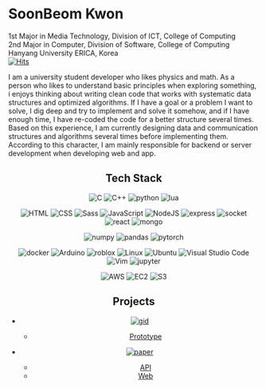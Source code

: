 # SoonBeom Kwon

1st Major in Media Technology, Division of ICT, College of Computing  
2nd Major in Computer, Division of Software, College of Computing  
Hanyang University ERICA, Korea  
[![Hits](https://hits.seeyoufarm.com/api/count/incr/badge.svg?url=https%3A%2F%2Fgithub.com%2FRPF511&count_bg=%2379C83D&title_bg=%23555555&icon=&icon_color=%23E7E7E7&title=hits&edge_flat=false)](https://hits.seeyoufarm.com)  

I am a university student developer who likes physics and math. As a person who likes to understand basic principles when exploring something, i enjoys thinking about writing clean code that works with systematic data structures and optimized algorithms. If I have a goal or a problem I want to solve, I dig deep and try to implement and solve it somehow, and if I have enough time, I have re-coded the code for a better structure several times. Based on this experience, I am currently designing data and communication structures and algorithms several times before implementing them. According to this character, I am mainly responsible for backend or server development when developing web and app.


<h2 style="text-align: center"> Tech Stack </h2>
<center>
  
![C](https://img.shields.io/badge/c-A8B9CC?style=for-the-badge&logo=c&logoColor=white)
![C++](https://img.shields.io/badge/c++-00599C?style=for-the-badge&logo=c%2B%2B&logoColor=white) 
![python](https://img.shields.io/badge/Python-3776AB?style=for-the-badge&logo=Python&logoColor=white) 
![lua](https://img.shields.io/badge/Lua-2C2D72?style=for-the-badge&logo=Lua&logoColor=white) 
  
![HTML](https://img.shields.io/badge/HTML-E34F26?style=for-the-badge&logo=HTML5&logoColor=white) 
![CSS](https://img.shields.io/badge/Css-1572B6?style=for-the-badge&logo=css3&logoColor=white) 
![Sass](https://img.shields.io/badge/Sass-CC6699?style=for-the-badge&logo=Sass&logoColor=white) 
![JavaScript](https://img.shields.io/badge/JavaScript-F7DF1E?style=for-the-badge&logo=Javascript&logoColor=white)
![NodeJS](https://img.shields.io/badge/Node.js-339933?style=for-the-badge&logo=Node.js&logoColor=white)
![express](https://img.shields.io/badge/Express-000000?style=for-the-badge&logo=Express&logoColor=white)
![socket](https://img.shields.io/badge/Socket.io-010101?style=for-the-badge&logo=Socket.io&logoColor=white)
![react](https://img.shields.io/badge/React-61DAFB?style=for-the-badge&logo=React&logoColor=white)
![mongo](https://img.shields.io/badge/MongoDB-47A248?style=for-the-badge&logo=MongoDB&logoColor=white)
  
![numpy](https://img.shields.io/badge/NumPy-013243?style=for-the-badge&logo=NumPy&logoColor=white) 
![pandas](https://img.shields.io/badge/pandas-150458?style=for-the-badge&logo=pandas&logoColor=white) 
![pytorch](https://img.shields.io/badge/PyTorch-EE4C2C?style=for-the-badge&logo=PyTorch&logoColor=white)    
  
![docker](https://img.shields.io/badge/Docker-2496ED?style=for-the-badge&logo=Docker&logoColor=white)
![Arduino](https://img.shields.io/badge/Arduino-00979D?style=for-the-badge&logo=Arduino&logoColor=white) 
![roblox](https://img.shields.io/badge/Roblox-000000?style=for-the-badge&logo=Roblox&logoColor=white) 
![Linux](https://img.shields.io/badge/Linux-FCC624?style=for-the-badge&logo=linux&logoColor=white) 
![Ubuntu](https://img.shields.io/badge/Ubuntu-E95420?style=for-the-badge&logo=ubuntu&logoColor=white) 
![Visual Studio Code](https://img.shields.io/badge/Visual%20Studio%20Code-007ACC?style=for-the-badge&logo=visual-studio-code&logoColor=white) 
![Vim](https://img.shields.io/badge/Vim-019733?style=for-the-badge&logo=vim&logoColor=white) 
![jupyter](https://img.shields.io/badge/Jupyter-F37626?style=for-the-badge&logo=Jupyter&logoColor=white) 
  
![AWS](https://img.shields.io/badge/AWS-232F3E?style=for-the-badge&logo=Amazon%20AWS&logoColor=white)
![EC2](https://img.shields.io/badge/EC2-FF9900?style=for-the-badge&logo=Amazon%20EC2&logoColor=white) 
![S3](https://img.shields.io/badge/S3-569A31?style=for-the-badge&logo=Amazon%20S3&logoColor=white) 

</center>



<h2 style="text-align: center"> Projects </h2>
<center>

- [![gid](https://img.shields.io/badge/Gesture%20Input%20Device-3776AB?style=for-the-badge&logo=Python&logoColor=white)](https://github.com/Gesture-Input)   
  - [Prototype](https://github.com/Gesture-Input/wrist_data_gathering)

- [![paper](https://img.shields.io/badge/Research%20Paper%20Data%20Extractor-339933?style=for-the-badge&logo=Node.js&logoColor=white)](https://github.com/RPF511/paper_list_up)   
  - [API](https://github.com/RPF511/paper_list_up/tree/master/python)
  - [Web](https://github.com/RPF511/paper_list_up/tree/master/src)

  
</center>

<!--
**RPF511/RPF511** is a ✨ _special_ ✨ repository because its `README.md` (this file) appears on your GitHub profile.

Here are some ideas to get you started:

- 🔭 I’m currently working on ...
- 🌱 I’m currently learning ...
- 👯 I’m looking to collaborate on ...
- 🤔 I’m looking for help with ...
- 💬 Ask me about ...
- 📫 How to reach me: ...
- 😄 Pronouns: ...
- ⚡ Fun fact: ...
-->
